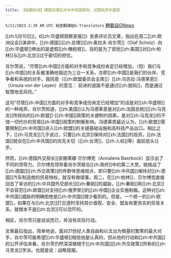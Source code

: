 ```yaml
---
title: 【秘翻在线】德国总理反对与中共国脱钩，试图玩弄华盛顿
---
```

`5/11/2023 2:39 AM UTC 秘密翻譯組G-Translators` [轉載自GNews](https://gnews.org/articles/1291129)

[[zh:5月10日]]，《[[zh:华盛顿观察家报]]》发表评论员文章，指出在周二[[zh:欧洲议会]]演讲中，[[zh:德国]][[zh:总理]][[zh:奥拉夫·肖尔茨]]（Olaf Scholz）向[[zh:华盛顿]]伸出的是虚假[[zh:橄榄枝]]，目的是为了安抚[[zh:美国]]对[[zh:柏林]]与[[zh:北京]]过于密切的担忧。

肖尔茨说，“尽管[[zh:中国]]方面的对手和竞争成份肯定已经增加，（但）我们与[[zh:中国]]的关系被准确地描述为三合一关系，亦即[[zh:中国]]是我们的伙伴、竞争者和系统的对手。我同意（[[zh:欧盟委员会主席]]）[[zh:乌苏拉·冯德莱恩]]（Ursula von der Leyen）的意见： 前进的道路不是通过[[zh:脱钩]]，而是通过智慧地去风险。”

这句“尽管[[zh:中国]]方面的对手和竞争成份肯定已经增加”的话是对[[zh:华盛顿]]的一种戏弄。肖尔茨知道，[[zh:美国]]认为冯德莱恩是对[[zh:法国总统]][[zh:马克龙]]所倾向的[[zh:欧盟]]\-[[zh:中国]]政策的关键制约因素，是对[[zh:马克龙]]的不惜一切代价的贸易[[zh:中国]]政策的制衡影响。冯德莱恩最近认为，[[zh:欧盟]]需要限制[[zh:中共国]]进入[[zh:欧盟]]的关键基础设施和高科技产品出口。相比之下，[[zh:马克龙]]几乎说过，只要[[zh:北京]]保持对[[zh:法国]]的投资，[[zh:法国]]就会在[[zh:中共国]]的优先关切（[[zh:台湾]]、[[zh:人权]]等）面前低头让步。

然而，[[zh:德国外交部长]]安娜莱娜·贝尔博克（Annalena Baerbock）显示出了不同的领导力。贝尔博克领导着肖尔茨联合[[zh:政府]]中的第二大党，她挑战了[[zh:德国]][[zh:外交政策]]的传群体思维观点，即只要[[zh:中共国]]保持对[[zh:德国]]汽车制造商的贸易特权，就没有做错事。周二，在[[zh:柏林]]，贝尔博克直接回击了来访的[[zh:中共国外交部长]][[zh:秦刚]]的威胁，[[zh:秦刚]]称[[zh:北京]]不会容忍[[zh:欧盟]]对支持[[zh:俄罗斯]]的[[zh:中国]]企业实施制裁。这种对[[zh:中共国]]威胁的明确拒绝是[[zh:中共国]]很少看到的。但是，一个统一的[[zh:欧盟]]，如果在与[[zh:北京]]打交道时坚持其价值观、安全、盟友和更务实的贸易关系，就根本不是[[zh:北京]]可以恐吓的。

相反，肖尔茨只是说说而已，并没有实际行动。

文章最后指出，简单地说，面对21世纪人类自由和以法治为根基的繁荣的最大对手，肖尔茨可能希望[[zh:华盛顿]]相信他是认真的，但从他的行动和[[zh:中共国]]的公开评估来看，肖尔茨仍然深深植根于[[zh:中共国]][[zh:外交政策]]所称的[[zh:马克龙]]学派。也就是说：战略屈服。
